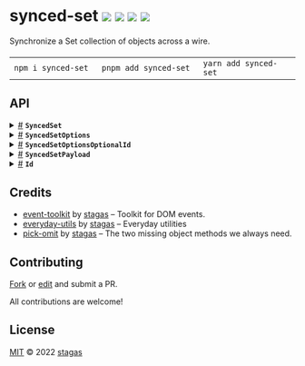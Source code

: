 <h1>
synced-set <a href="https://npmjs.org/package/synced-set"><img src="https://img.shields.io/badge/npm-v0.0.1-F00.svg?colorA=000"/></a> <a href="src"><img src="https://img.shields.io/badge/loc-133-FFF.svg?colorA=000"/></a> <a href="https://cdn.jsdelivr.net/npm/synced-set@0.0.1/dist/synced-set.min.js"><img src="https://img.shields.io/badge/brotli-1.9K-333.svg?colorA=000"/></a> <a href="LICENSE"><img src="https://img.shields.io/badge/license-MIT-F0B.svg?colorA=000"/></a>
</h1>

<p></p>

Synchronize a Set collection of objects across a wire.

<h4>
<table><tr><td title="Triple click to select and copy paste">
<code>npm i synced-set </code>
</td><td title="Triple click to select and copy paste">
<code>pnpm add synced-set </code>
</td><td title="Triple click to select and copy paste">
<code>yarn add synced-set</code>
</td></tr></table>
</h4>

## API

<p>  <details id="SyncedSet$44" title="Class" ><summary><span><a href="#SyncedSet$44">#</a></span>  <code><strong>SyncedSet</strong></code>    </summary>  <a href="src/synced-set.ts#L32">src/synced-set.ts#L32</a>  <ul>        <p>  <details id="constructor$45" title="Constructor" ><summary><span><a href="#constructor$45">#</a></span>  <code><strong>constructor</strong></code><em>(options)</em>    </summary>  <a href="src/synced-set.ts#L44">src/synced-set.ts#L44</a>  <ul>    <p>  <details id="new SyncedSet$46" title="ConstructorSignature" ><summary><span><a href="#new SyncedSet$46">#</a></span>  <code><strong>new SyncedSet</strong></code><em>()</em>    </summary>    <ul><p><a href="#SyncedSet$44">SyncedSet</a>&lt;<a href="#T$47">T</a>, <a href="#R$48">R</a>&gt;</p>      <p>  <details id="options$49" title="Parameter" ><summary><span><a href="#options$49">#</a></span>  <code><strong>options</strong></code>    </summary>    <ul><p><a href="#SyncedSetOptionsOptionalId$26">SyncedSetOptionsOptionalId</a>&lt;<a href="#T$47">T</a>, <a href="#R$48">R</a>&gt;</p>        </ul></details></p>  </ul></details></p>    </ul></details><details id="added$51" title="Property" ><summary><span><a href="#added$51">#</a></span>  <code><strong>added</strong></code>  <span><span>&nbsp;=&nbsp;</span>  <code>...</code></span>  </summary>  <a href="src/synced-set.ts#L35">src/synced-set.ts#L35</a>  <ul><p><span>Set</span>&lt;<a href="#T$47">T</a>&gt;</p>        </ul></details><details id="deleted$53" title="Property" ><summary><span><a href="#deleted$53">#</a></span>  <code><strong>deleted</strong></code>  <span><span>&nbsp;=&nbsp;</span>  <code>...</code></span>  </summary>  <a href="src/synced-set.ts#L37">src/synced-set.ts#L37</a>  <ul><p><span>Set</span>&lt;<a href="#T$47">T</a>  [keyof     <a href="#T$47">T</a>]&gt;</p>        </ul></details><details id="map$50" title="Property" ><summary><span><a href="#map$50">#</a></span>  <code><strong>map</strong></code>  <span><span>&nbsp;=&nbsp;</span>  <code>...</code></span>  </summary>  <a href="src/synced-set.ts#L33">src/synced-set.ts#L33</a>  <ul><p><span>Map</span>&lt;<a href="#T$47">T</a>  [keyof     <a href="#T$47">T</a>], <a href="#T$47">T</a>&gt;</p>        </ul></details><details id="onadd$55" title="Property" ><summary><span><a href="#onadd$55">#</a></span>  <code><strong>onadd</strong></code>    </summary>  <a href="src/synced-set.ts#L41">src/synced-set.ts#L41</a>  <ul><p><span>EventHandler</span>&lt;<a href="#SyncedSet$44">SyncedSet</a>&lt;<a href="#T$47">T</a>, <a href="#R$48">R</a>&gt;, <span>CustomEvent</span>&lt;<a href="#T$47">T</a>&gt;&gt;</p>        </ul></details><details id="ondelete$56" title="Property" ><summary><span><a href="#ondelete$56">#</a></span>  <code><strong>ondelete</strong></code>    </summary>  <a href="src/synced-set.ts#L42">src/synced-set.ts#L42</a>  <ul><p><span>EventHandler</span>&lt;<a href="#SyncedSet$44">SyncedSet</a>&lt;<a href="#T$47">T</a>, <a href="#R$48">R</a>&gt;, <span>CustomEvent</span>&lt;<a href="#T$47">T</a>&gt;&gt;</p>        </ul></details><details id="options$54" title="Property" ><summary><span><a href="#options$54">#</a></span>  <code><strong>options</strong></code>    </summary>  <a href="src/synced-set.ts#L39">src/synced-set.ts#L39</a>  <ul><p><a href="#SyncedSetOptions$8">SyncedSetOptions</a>&lt;<a href="#T$47">T</a>, <a href="#R$48">R</a>&gt;</p>        </ul></details><details id="updated$52" title="Property" ><summary><span><a href="#updated$52">#</a></span>  <code><strong>updated</strong></code>  <span><span>&nbsp;=&nbsp;</span>  <code>...</code></span>  </summary>  <a href="src/synced-set.ts#L36">src/synced-set.ts#L36</a>  <ul><p><span>Set</span>&lt;<a href="#T$47">T</a>&gt;</p>        </ul></details><details id="size$57" title="Accessor" ><summary><span><a href="#size$57">#</a></span>  <code><strong>size</strong></code>    </summary>  <a href="src/synced-set.ts#L54">src/synced-set.ts#L54</a>  <ul>        </ul></details><details id="[iterator]$91" title="Method" ><summary><span><a href="#[iterator]$91">#</a></span>  <code><strong>[iterator]</strong></code><em>()</em>    </summary>  <a href="src/synced-set.ts#L50">src/synced-set.ts#L50</a>  <ul>    <p>      <p><strong>[iterator]</strong><em>()</em>  &nbsp;=&gt;  <ul><span>IterableIterator</span>&lt;<a href="#T$47">T</a>&gt;</ul></p></p>    </ul></details><details id="add$81" title="Method" ><summary><span><a href="#add$81">#</a></span>  <code><strong>add</strong></code><em>(object, fromRemote)</em>    </summary>  <a href="src/synced-set.ts#L104">src/synced-set.ts#L104</a>  <ul>    <p>    <details id="object$83" title="Parameter" ><summary><span><a href="#object$83">#</a></span>  <code><strong>object</strong></code>    </summary>    <ul><p><a href="#T$47">T</a></p>        </ul></details><details id="fromRemote$84" title="Parameter" ><summary><span><a href="#fromRemote$84">#</a></span>  <code><strong>fromRemote</strong></code>  <span><span>&nbsp;=&nbsp;</span>  <code>false</code></span>  </summary>    <ul><p>boolean</p>        </ul></details>  <p><strong>add</strong><em>(object, fromRemote)</em>  &nbsp;=&gt;  <ul><a href="#SyncedSet$44">SyncedSet</a>&lt;<a href="#T$47">T</a>, <a href="#R$48">R</a>&gt;</ul></p></p>    </ul></details><details id="clear$68" title="Method" ><summary><span><a href="#clear$68">#</a></span>  <code><strong>clear</strong></code><em>()</em>    </summary>  <a href="src/synced-set.ts#L62">src/synced-set.ts#L62</a>  <ul>    <p>      <p><strong>clear</strong><em>()</em>  &nbsp;=&gt;  <ul>void</ul></p></p>    </ul></details><details id="delete$85" title="Method" ><summary><span><a href="#delete$85">#</a></span>  <code><strong>delete</strong></code><em>(object)</em>    </summary>  <a href="src/synced-set.ts#L149">src/synced-set.ts#L149</a>  <ul>    <p>    <details id="object$87" title="Parameter" ><summary><span><a href="#object$87">#</a></span>  <code><strong>object</strong></code>    </summary>    <ul><p><a href="#T$47">T</a></p>        </ul></details>  <p><strong>delete</strong><em>(object)</em>  &nbsp;=&gt;  <ul>boolean</ul></p></p>    </ul></details><details id="deleteById$88" title="Method" ><summary><span><a href="#deleteById$88">#</a></span>  <code><strong>deleteById</strong></code><em>(id)</em>    </summary>  <a href="src/synced-set.ts#L168">src/synced-set.ts#L168</a>  <ul>    <p>    <details id="id$90" title="Parameter" ><summary><span><a href="#id$90">#</a></span>  <code><strong>id</strong></code>    </summary>    <ul><p><a href="#T$47">T</a>  [keyof     <a href="#T$47">T</a>]</p>        </ul></details>  <p><strong>deleteById</strong><em>(id)</em>  &nbsp;=&gt;  <ul>void</ul></p></p>    </ul></details><details id="forEach$59" title="Method" ><summary><span><a href="#forEach$59">#</a></span>  <code><strong>forEach</strong></code><em>(callback, thisArg)</em>    </summary>  <a href="src/synced-set.ts#L58">src/synced-set.ts#L58</a>  <ul>    <p>    <details id="callback$61" title="Function" ><summary><span><a href="#callback$61">#</a></span>  <code><strong>callback</strong></code><em>(value, value2, set)</em>    </summary>    <ul>    <p>    <details id="value$64" title="Parameter" ><summary><span><a href="#value$64">#</a></span>  <code><strong>value</strong></code>    </summary>    <ul><p><a href="#T$47">T</a></p>        </ul></details><details id="value2$65" title="Parameter" ><summary><span><a href="#value2$65">#</a></span>  <code><strong>value2</strong></code>    </summary>    <ul><p><a href="#T$47">T</a></p>        </ul></details><details id="set$66" title="Parameter" ><summary><span><a href="#set$66">#</a></span>  <code><strong>set</strong></code>    </summary>    <ul><p><span>Set</span>&lt;<a href="#T$47">T</a>&gt;</p>        </ul></details>  <p><strong>callback</strong><em>(value, value2, set)</em>  &nbsp;=&gt;  <ul>void</ul></p></p>    </ul></details><details id="thisArg$67" title="Parameter" ><summary><span><a href="#thisArg$67">#</a></span>  <code><strong>thisArg</strong></code>    </summary>    <ul><p>any</p>        </ul></details>  <p><strong>forEach</strong><em>(callback, thisArg)</em>  &nbsp;=&gt;  <ul>void</ul></p></p>    </ul></details><details id="has$75" title="Method" ><summary><span><a href="#has$75">#</a></span>  <code><strong>has</strong></code><em>(object)</em>    </summary>  <a href="src/synced-set.ts#L90">src/synced-set.ts#L90</a>  <ul>    <p>    <details id="object$77" title="Parameter" ><summary><span><a href="#object$77">#</a></span>  <code><strong>object</strong></code>    </summary>    <ul><p><a href="#T$47">T</a></p>        </ul></details>  <p><strong>has</strong><em>(object)</em>  &nbsp;=&gt;  <ul>boolean</ul></p></p>    </ul></details><details id="receive$72" title="Method" ><summary><span><a href="#receive$72">#</a></span>  <code><strong>receive</strong></code><em>(payload)</em>    </summary>  <a href="src/synced-set.ts#L78">src/synced-set.ts#L78</a>  <ul>    <p>    <details id="payload$74" title="Parameter" ><summary><span><a href="#payload$74">#</a></span>  <code><strong>payload</strong></code>    </summary>    <ul><p><a href="#SyncedSetPayload$3">SyncedSetPayload</a>&lt;<a href="#T$47">T</a>&gt;</p>        </ul></details>  <p><strong>receive</strong><em>(payload)</em>  &nbsp;=&gt;  <ul>void</ul></p></p>    </ul></details><details id="send$70" title="Method" ><summary><span><a href="#send$70">#</a></span>  <code><strong>send</strong></code><em>()</em>    </summary>  <a href="src/synced-set.ts#L66">src/synced-set.ts#L66</a>  <ul>    <p>      <p><strong>send</strong><em>()</em>  &nbsp;=&gt;  <ul>void</ul></p></p>    </ul></details><details id="update$78" title="Method" ><summary><span><a href="#update$78">#</a></span>  <code><strong>update</strong></code><em>(object)</em>    </summary>  <a href="src/synced-set.ts#L95">src/synced-set.ts#L95</a>  <ul>    <p>    <details id="object$80" title="Parameter" ><summary><span><a href="#object$80">#</a></span>  <code><strong>object</strong></code>    </summary>    <ul><p><a href="#T$47">T</a></p>        </ul></details>  <p><strong>update</strong><em>(object)</em>  &nbsp;=&gt;  <ul>void</ul></p></p>    </ul></details></p></ul></details><details id="SyncedSetOptions$8" title="Interface" ><summary><span><a href="#SyncedSetOptions$8">#</a></span>  <code><strong>SyncedSetOptions</strong></code>    </summary>  <a href="src/synced-set.ts#L13">src/synced-set.ts#L13</a>  <ul>        <p>  <details id="id$9" title="Property" ><summary><span><a href="#id$9">#</a></span>  <code><strong>id</strong></code>    </summary>  <a href="src/synced-set.ts#L14">src/synced-set.ts#L14</a>  <ul><p>keyof     <a href="#T$24">T</a></p>        </ul></details><details id="pick$10" title="Property" ><summary><span><a href="#pick$10">#</a></span>  <code><strong>pick</strong></code>    </summary>  <a href="src/synced-set.ts#L15">src/synced-set.ts#L15</a>  <ul><p>keyof     <a href="#T$24">T</a>  []</p>        </ul></details><details id="equal$20" title="Method" ><summary><span><a href="#equal$20">#</a></span>  <code><strong>equal</strong></code><em>(prev, next)</em>    </summary>    <ul>    <p>    <details id="prev$22" title="Parameter" ><summary><span><a href="#prev$22">#</a></span>  <code><strong>prev</strong></code>    </summary>    <ul><p><a href="#R$25">R</a></p>        </ul></details><details id="next$23" title="Parameter" ><summary><span><a href="#next$23">#</a></span>  <code><strong>next</strong></code>    </summary>    <ul><p><a href="#R$25">R</a></p>        </ul></details>  <p><strong>equal</strong><em>(prev, next)</em>  &nbsp;=&gt;  <ul>boolean</ul></p></p>    </ul></details><details id="reducer$17" title="Method" ><summary><span><a href="#reducer$17">#</a></span>  <code><strong>reducer</strong></code><em>(object)</em>    </summary>    <ul>    <p>    <details id="object$19" title="Parameter" ><summary><span><a href="#object$19">#</a></span>  <code><strong>object</strong></code>    </summary>    <ul><p><a href="#T$24">T</a></p>        </ul></details>  <p><strong>reducer</strong><em>(object)</em>  &nbsp;=&gt;  <ul><a href="#R$25">R</a></ul></p></p>    </ul></details><details id="send$11" title="Method" ><summary><span><a href="#send$11">#</a></span>  <code><strong>send</strong></code><em>(payload, cb)</em>    </summary>    <ul>    <p>    <details id="payload$13" title="Parameter" ><summary><span><a href="#payload$13">#</a></span>  <code><strong>payload</strong></code>    </summary>    <ul><p><a href="#SyncedSetPayload$3">SyncedSetPayload</a>&lt;<a href="#T$24">T</a>&gt;</p>        </ul></details><details id="cb$14" title="Function" ><summary><span><a href="#cb$14">#</a></span>  <code><strong>cb</strong></code><em>()</em>    </summary>    <ul>    <p>      <p><strong>cb</strong><em>()</em>  &nbsp;=&gt;  <ul>void</ul></p></p>    </ul></details>  <p><strong>send</strong><em>(payload, cb)</em>  &nbsp;=&gt;  <ul>void</ul></p></p>    </ul></details></p></ul></details><details id="SyncedSetOptionsOptionalId$26" title="Interface" ><summary><span><a href="#SyncedSetOptionsOptionalId$26">#</a></span>  <code><strong>SyncedSetOptionsOptionalId</strong></code>    </summary>  <a href="src/synced-set.ts#L21">src/synced-set.ts#L21</a>  <ul>        <p>  <details id="id$27" title="Property" ><summary><span><a href="#id$27">#</a></span>  <code><strong>id</strong></code>    </summary>  <a href="src/synced-set.ts#L22">src/synced-set.ts#L22</a>  <ul><p>keyof     <a href="#T$42">T</a></p>        </ul></details><details id="pick$28" title="Property" ><summary><span><a href="#pick$28">#</a></span>  <code><strong>pick</strong></code>    </summary>  <a href="src/synced-set.ts#L23">src/synced-set.ts#L23</a>  <ul><p>keyof     <a href="#T$42">T</a>  []</p>        </ul></details><details id="equal$38" title="Method" ><summary><span><a href="#equal$38">#</a></span>  <code><strong>equal</strong></code><em>(prev, next)</em>    </summary>    <ul>    <p>    <details id="prev$40" title="Parameter" ><summary><span><a href="#prev$40">#</a></span>  <code><strong>prev</strong></code>    </summary>    <ul><p><a href="#R$43">R</a></p>        </ul></details><details id="next$41" title="Parameter" ><summary><span><a href="#next$41">#</a></span>  <code><strong>next</strong></code>    </summary>    <ul><p><a href="#R$43">R</a></p>        </ul></details>  <p><strong>equal</strong><em>(prev, next)</em>  &nbsp;=&gt;  <ul>boolean</ul></p></p>    </ul></details><details id="reducer$35" title="Method" ><summary><span><a href="#reducer$35">#</a></span>  <code><strong>reducer</strong></code><em>(object)</em>    </summary>    <ul>    <p>    <details id="object$37" title="Parameter" ><summary><span><a href="#object$37">#</a></span>  <code><strong>object</strong></code>    </summary>    <ul><p><a href="#T$42">T</a></p>        </ul></details>  <p><strong>reducer</strong><em>(object)</em>  &nbsp;=&gt;  <ul><a href="#R$43">R</a></ul></p></p>    </ul></details><details id="send$29" title="Method" ><summary><span><a href="#send$29">#</a></span>  <code><strong>send</strong></code><em>(payload, cb)</em>    </summary>    <ul>    <p>    <details id="payload$31" title="Parameter" ><summary><span><a href="#payload$31">#</a></span>  <code><strong>payload</strong></code>    </summary>    <ul><p><a href="#SyncedSetPayload$3">SyncedSetPayload</a>&lt;<a href="#T$42">T</a>&gt;</p>        </ul></details><details id="cb$32" title="Function" ><summary><span><a href="#cb$32">#</a></span>  <code><strong>cb</strong></code><em>()</em>    </summary>    <ul>    <p>      <p><strong>cb</strong><em>()</em>  &nbsp;=&gt;  <ul>void</ul></p></p>    </ul></details>  <p><strong>send</strong><em>(payload, cb)</em>  &nbsp;=&gt;  <ul>void</ul></p></p>    </ul></details></p></ul></details><details id="SyncedSetPayload$3" title="Interface" ><summary><span><a href="#SyncedSetPayload$3">#</a></span>  <code><strong>SyncedSetPayload</strong></code>    </summary>  <a href="src/synced-set.ts#L7">src/synced-set.ts#L7</a>  <ul>        <p>  <details id="added$4" title="Property" ><summary><span><a href="#added$4">#</a></span>  <code><strong>added</strong></code>    </summary>  <a href="src/synced-set.ts#L8">src/synced-set.ts#L8</a>  <ul><p><span>Set</span>&lt;<a href="#T$7">T</a>&gt;</p>        </ul></details><details id="deleted$6" title="Property" ><summary><span><a href="#deleted$6">#</a></span>  <code><strong>deleted</strong></code>    </summary>  <a href="src/synced-set.ts#L10">src/synced-set.ts#L10</a>  <ul><p><span>Set</span>&lt;<a href="#T$7">T</a>  [keyof     <a href="#T$7">T</a>]&gt;</p>        </ul></details><details id="updated$5" title="Property" ><summary><span><a href="#updated$5">#</a></span>  <code><strong>updated</strong></code>    </summary>  <a href="src/synced-set.ts#L9">src/synced-set.ts#L9</a>  <ul><p><span>Set</span>&lt;<a href="#T$7">T</a>&gt;</p>        </ul></details></p></ul></details><details id="Id$1" title="TypeAlias" ><summary><span><a href="#Id$1">#</a></span>  <code><strong>Id</strong></code>    </summary>  <a href="src/synced-set.ts#L5">src/synced-set.ts#L5</a>  <ul><p>keyof     <a href="#T$2">T</a></p>        </ul></details></p>

## Credits

- [event-toolkit](https://npmjs.org/package/event-toolkit) by [stagas](https://github.com/stagas) &ndash; Toolkit for DOM events.
- [everyday-utils](https://npmjs.org/package/everyday-utils) by [stagas](https://github.com/stagas) &ndash; Everyday utilities
- [pick-omit](https://npmjs.org/package/pick-omit) by [stagas](https://github.com/stagas) &ndash; The two missing object methods we always need.

## Contributing

[Fork](https://github.com/stagas/synced-set/fork) or [edit](https://github.dev/stagas/synced-set) and submit a PR.

All contributions are welcome!

## License

<a href="LICENSE">MIT</a> &copy; 2022 [stagas](https://github.com/stagas)
